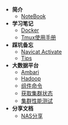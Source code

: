 * **简介**
	* [NoteBook](/)
* **学习笔记**
    * [Docker](docs/15851014788126.md)
    * [Tmux使用手册](docs/15897067934955.md)
* **踩坑备忘**
    * [Navicat Activate](docs/navicat.md)
    * [Tips](docs/tips.md)
* **大数据平台**
    * [Ambari](docs/ambari.md)
    * [Hadoop](docs/hadoop.md)
    * [组件命令](docs/hadoop-command-line.md)
    * [获取集群状态](docs/get-cluster-state.md)
    * [集群性能测试](docs/benchmark.md)
* **分享文档**
    * [NAS分享](docs/nas-share.md)